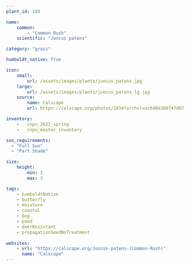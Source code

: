 ```yaml
---
plant_id: 189 

name: 
    common:  
        - "Common Rush" 
    scientific: "Juncus patens"  

category: "grass"

humboldt_native: True

icon: 
    small: 
        url: /assets/images/plants/juncus_patens.jpg 
    large: 
        url: /assets/images/plants/juncus_patens_lg.jpg 
    source: 
        name: Calscape
        url: https://calscape.org/photos/2034?srchcr=sc640d380747d07 

inventory: 
    -   cnps_2023_spring
    -   cnps_master_inventory

sun_requirements:
  - "Full Sun"
  - "Part Shade"

size:
    height: 
        min: 1 
        max: 3

tags: 
    - humboldtNative
    - butterfly
    - moisture
    - coastal
    - bog
    - pond  
    - deerResistant
    - propagationSeedNoTreatment
 
websites: 
    - url: "https://calscape.org/Juncus-patens-(Common-Rush)"
      name: "Calscape"
---
```








